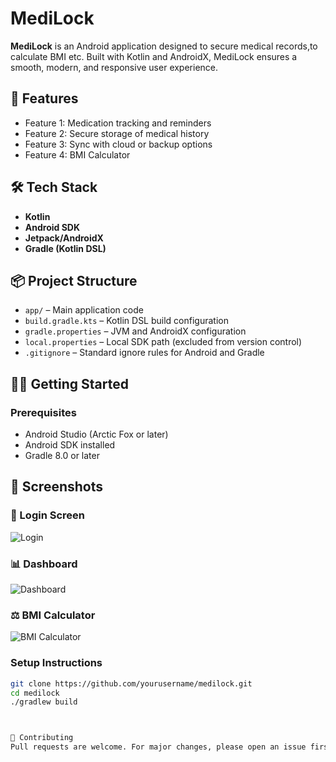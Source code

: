 # MediLock

**MediLock** is an Android application designed to secure medical records,to calculate BMI etc. Built with Kotlin and AndroidX, MediLock ensures a smooth, modern, and responsive user experience.

## 🚀 Features

- Feature 1:  Medication tracking and reminders
- Feature 2:  Secure storage of medical history
- Feature 3:  Sync with cloud or backup options
- Feature 4:  BMI Calculator


## 🛠️ Tech Stack

- **Kotlin**
- **Android SDK**
- **Jetpack/AndroidX**
- **Gradle (Kotlin DSL)**

## 📦 Project Structure

- `app/` – Main application code
- `build.gradle.kts` – Kotlin DSL build configuration
- `gradle.properties` – JVM and AndroidX configuration
- `local.properties` – Local SDK path (excluded from version control)
- `.gitignore` – Standard ignore rules for Android and Gradle

## 🧑‍💻 Getting Started

### Prerequisites

- Android Studio (Arctic Fox or later)
- Android SDK installed
- Gradle 8.0 or later

## 📸 Screenshots

### 🔐 Login Screen
![Login](images/login.png)

### 📊 Dashboard
![Dashboard](images/dashboard.png)

### ⚖️ BMI Calculator
![BMI Calculator](images/bmicalc.png)

### Setup Instructions

```bash
git clone https://github.com/yourusername/medilock.git
cd medilock
./gradlew build



🙌 Contributing
Pull requests are welcome. For major changes, please open an issue first to discuss what you would like to change.
